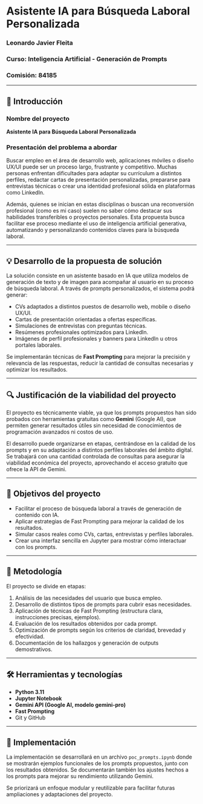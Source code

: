 # Asistente IA para Búsqueda Laboral Personalizada

### Leonardo Javier Fleita

### Curso: Inteligencia Artificial - Generación de Prompts

### Comisión: 84185

---

## 📌 Introducción

### Nombre del proyecto

**Asistente IA para Búsqueda Laboral Personalizada**

### Presentación del problema a abordar

Buscar empleo en el área de desarrollo web, aplicaciones móviles o diseño UX/UI puede ser un proceso largo, frustrante y competitivo. Muchas personas enfrentan dificultades para adaptar su currículum a distintos perfiles, redactar cartas de presentación personalizadas, prepararse para entrevistas técnicas o crear una identidad profesional sólida en plataformas como LinkedIn.

Además, quienes se inician en estas disciplinas o buscan una reconversión profesional (como es mi caso) suelen no saber cómo destacar sus habilidades transferibles o proyectos personales. Esta propuesta busca facilitar ese proceso mediante el uso de inteligencia artificial generativa, automatizando y personalizando contenidos claves para la búsqueda laboral.

---

## 💡 Desarrollo de la propuesta de solución

La solución consiste en un asistente basado en IA que utiliza modelos de generación de texto y de imagen para acompañar al usuario en su proceso de búsqueda laboral. A través de prompts personalizados, el sistema podrá generar:

- CVs adaptados a distintos puestos de desarrollo web, mobile o diseño UX/UI.
- Cartas de presentación orientadas a ofertas específicas.
- Simulaciones de entrevistas con preguntas técnicas.
- Resúmenes profesionales optimizados para LinkedIn.
- Imágenes de perfil profesionales y banners para LinkedIn u otros portales laborales.

Se implementarán técnicas de **Fast Prompting** para mejorar la precisión y relevancia de las respuestas, reducir la cantidad de consultas necesarias y optimizar los resultados.

---

## 🔍 Justificación de la viabilidad del proyecto

El proyecto es técnicamente viable, ya que los prompts propuestos han sido probados con herramientas gratuitas como **Gemini** (Google AI), que permiten generar resultados útiles sin necesidad de conocimientos de programación avanzados ni costos de uso.

El desarrollo puede organizarse en etapas, centrándose en la calidad de los prompts y en su adaptación a distintos perfiles laborales del ámbito digital. Se trabajará con una cantidad controlada de consultas para asegurar la viabilidad económica del proyecto, aprovechando el acceso gratuito que ofrece la API de Gemini.

---

## 🎯 Objetivos del proyecto

- Facilitar el proceso de búsqueda laboral a través de generación de contenido con IA.
- Aplicar estrategias de Fast Prompting para mejorar la calidad de los resultados.
- Simular casos reales como CVs, cartas, entrevistas y perfiles laborales.
- Crear una interfaz sencilla en Jupyter para mostrar cómo interactuar con los prompts.

---

## 🧪 Metodología

El proyecto se divide en etapas:

1. Análisis de las necesidades del usuario que busca empleo.
2. Desarrollo de distintos tipos de prompts para cubrir esas necesidades.
3. Aplicación de técnicas de Fast Prompting (estructura clara, instrucciones precisas, ejemplos).
4. Evaluación de los resultados obtenidos por cada prompt.
5. Optimización de prompts según los criterios de claridad, brevedad y efectividad.
6. Documentación de los hallazgos y generación de outputs demostrativos.

---

## 🛠️ Herramientas y tecnologías

- **Python 3.11**
- **Jupyter Notebook**
- **Gemini API (Google AI, modelo gemini-pro)**
- **Fast Prompting**
- Git y GitHub

---

## 🚀 Implementación

La implementación se desarrollará en un archivo `poc_prompts.ipynb` donde se mostrarán ejemplos funcionales de los prompts propuestos, junto con los resultados obtenidos. Se documentarán también los ajustes hechos a los prompts para mejorar su rendimiento utilizando Gemini.

Se priorizará un enfoque modular y reutilizable para facilitar futuras ampliaciones y adaptaciones del proyecto.
